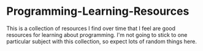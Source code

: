 # Programming-Learning-Resources

This is a collection of resources I find over time that I feel are good resources for learning about programming.  I'm not going to stick to one particular subject with this collection, so expect lots of random things here.
